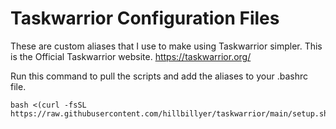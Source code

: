 # Taskwarrior Configuration Files

These are custom aliases that I use to make using Taskwarrior simpler.
This is the Official Taskwarrior website.
https://taskwarrior.org/

Run this command to pull the scripts and add the aliases to your .bashrc file.
```
bash <(curl -fsSL https://raw.githubusercontent.com/hillbillyer/taskwarrior/main/setup.sh)
```